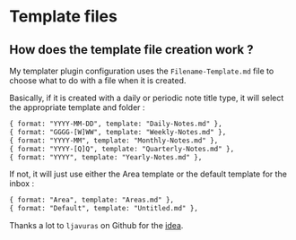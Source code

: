 # Template files

## How does the template file creation work ?

My templater plugin configuration uses the `Filename-Template.md` file to choose what to do with a file when it is created.

Basically, if it is created with a daily or periodic note title type, it will select the appropriate template and folder :

```txt
{ format: "YYYY-MM-DD", template: "Daily-Notes.md" },
{ format: "GGGG-[W]WW", template: "Weekly-Notes.md" },
{ format: "YYYY-MM", template: "Monthly-Notes.md" },
{ format: "YYYY-[Q]Q", template: "Quarterly-Notes.md" },
{ format: "YYYY", template: "Yearly-Notes.md" },
```

If not, it will just use either the Area template or the default template for the inbox :

```txt
{ format: "Area", template: "Areas.md" },
{ format: "Default", template: "Untitled.md" },
```

Thanks a lot to `ljavuras` on Github for the [idea](https://github.com/ljavuras/obsidian-power-tools/tree/main/Filename%20Template).
